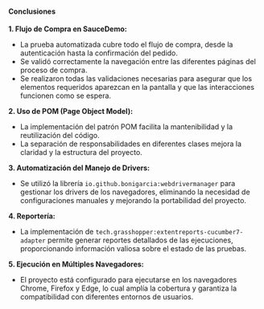 
#### Conclusiones

**1. Flujo de Compra en SauceDemo:**

-   La prueba automatizada cubre todo el flujo de compra, desde la autenticación hasta la confirmación del pedido.
-   Se validó correctamente la navegación entre las diferentes páginas del proceso de compra.
-   Se realizaron todas las validaciones necesarias para asegurar que los elementos requeridos aparezcan en la pantalla y que las interacciones funcionen como se espera.

**2. Uso de POM (Page Object Model):**

-   La implementación del patrón POM facilita la mantenibilidad y la reutilización del código.
-   La separación de responsabilidades en diferentes clases mejora la claridad y la estructura del proyecto.

**3. Automatización del Manejo de Drivers:**

-   Se utilizó la librería `io.github.bonigarcia:webdrivermanager` para gestionar los drivers de los navegadores, eliminando la necesidad de configuraciones manuales y mejorando la portabilidad del proyecto.

**4. Reportería:**

-   La implementación de `tech.grasshopper:extentreports-cucumber7-adapter` permite generar reportes detallados de las ejecuciones, proporcionando información valiosa sobre el estado de las pruebas.

**5. Ejecución en Múltiples Navegadores:**

-   El proyecto está configurado para ejecutarse en los navegadores Chrome, Firefox y Edge, lo cual amplía la cobertura y garantiza la compatibilidad con diferentes entornos de usuarios.
